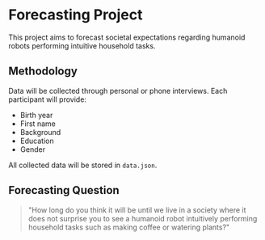 # Forecasting Project

This project aims to forecast societal expectations regarding humanoid robots performing intuitive household tasks.

## Methodology

Data will be collected through personal or phone interviews. Each participant will provide:
- Birth year
- First name
- Background
- Education
- Gender

All collected data will be stored in `data.json`.

## Forecasting Question

> "How long do you think it will be until we live in a society where it does not surprise you to see a humanoid robot intuitively performing household tasks such as making coffee or watering plants?" 